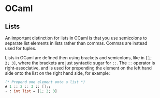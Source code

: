 # OCaml

## Lists

An important distinction for lists in OCaml is that you use semicolons to separate list elements in lists rather than commas. Commas are instead used for tuples.

Lists in OCaml are defined then using brackets and semicolons, like in `[1; 2; 3]`, where the brackets are just syntactic sugar for `::`. The `::` operator is right-associative, and is used for prepending the element on the left hand side onto the list on the right hand side, for example:

```ml
(* Prepend one element onto a list *)
# 1 :: 2 :: 3 :: [];;
- : int list = [1; 2; 3]

```
